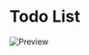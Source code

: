 # Todo List 


<img src="https://github.com/haseeb-pjr/Android_Todo-List/blob/master/todo%20app%20prev.gif" alt="Preview">

